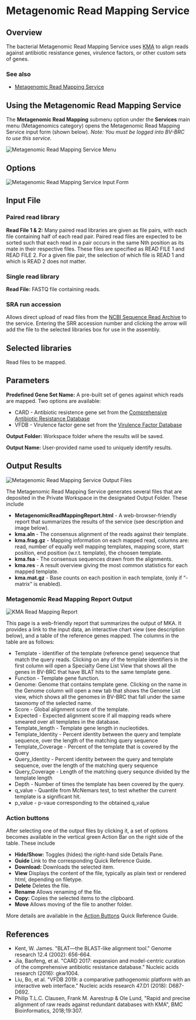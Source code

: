 # Metagenomic Read Mapping Service

## Overview
The bacterial Metagenomic Read Mapping Service uses [KMA](https://bmcbioinformatics.biomedcentral.com/articles/10.1186/s12859-018-2336-6) to align reads against antibiotic resistance genes, virulence factors, or other custom sets of genes.

### See also
  * [Metagenomic Read Mapping Service](https://alpha.bv-brc.org/app/MetagenomicReadMapping)

## Using the Metagenomic Read Mapping Service
The **Metagenomic Read Mapping** submenu option under the **Services** main menu (Metagenomics category) opens the Metagenomic Read Mapping Service input form (shown below). *Note: You must be logged into BV-BRC to use this service.*

![Metagenomic Read Mapping Service Menu](../images/bv_services_menu.png)

## Options
![Metagenomic Read Mapping Service Input Form](../images/metagenomic_read_mapping_input_form_v2.png)

## Input File

### Paired read library

**Read File 1 & 2:**  Many paired read libraries are given as file pairs, with each file containing half of each read pair. Paired read files are expected to be sorted such that each read in a pair occurs in the same Nth position as its mate in their respective files. These files are specified as READ FILE 1 and READ FILE 2. For a given file pair, the selection of which file is READ 1 and which is READ 2 does not matter.

### Single read library

**Read File:** FASTQ file containing reads.

### SRA run accession
Allows direct upload of read files from the [NCBI Sequence Read Archive](https://www.ncbi.nlm.nih.gov/sra) to the service. Entering the SRR accession number and clicking the arrow will add the file to the selected libraries box for use in the assembly. 

## Selected libraries
Read files to be mapped.

## Parameters

**Predefined Gene Set Name:** A pre-built set of genes against which reads are mapped.  Two options are available:
* CARD - Antibiotic resistence gene set from the [Comprehensive Antibiotic Resistance Database](https://www.ncbi.nlm.nih.gov/pubmed/27789705)
* VFDB - Virulence factor gene set from the [Virulence Factor Database](https://www.ncbi.nlm.nih.gov/pubmed/30395255)

**Output Folder:** Workspace folder where the results will be saved.

**Output Name:** User-provided name used to uniquely identify results.


## Output Results
![Metagenomic Read Mapping Service Output Files](../images/metagenomic_read_mapping_output_files.png)

The Metagenomic Read Mapping Service generates several files that are deposited in the Private Workspace in the designated Output Folder. These include

 * **MetagenomicReadMappingReport.html** - A web-browser-friendly report that summarizes the results of the service (see description and image below).
 * **kma.aln** - The consensus alignment of the reads against their template.
 * **kma.frag.gz** - Mapping information on each mapped read, columns are: read, number of equally well mapping templates, mapping score, start position, end position (w.r.t. template), the choosen template.
 * **kma.fsa** - The consensus sequences drawn from the alignments.
 * **kma.res** - A result overview giving the most common statistics for each mapped template.
 * **kma.mat.gz** - Base counts on each position in each template, (only if “-matrix” is enabled).


### Metagenomic Read Mapping Report Output
![KMA Read Mapping Report](../images/metagenomic_read_mapping_report.png)

This page is a web-friendly report that summarizes the output of MKA. It provides a link to the input data, an interactive chart view (see description below), and a table of the reference genes mapped.  The columns in the table are as follows: 

* Template - Identifier of the template (reference gene) sequence that match the query reads. Clicking on any of the template identifiers in the first column will open a Specialty Gene List View that shows all the genes in BV-BRC that have BLAT hits to the same template gene.
* Function - Template gene function.
* Genome: Genome that contains template gene. Clicking on the name in the Genome column will open a new tab that shows the Genome List view, which shows all the genomes in BV-BRC that fall under the same taxonomy of the selected name.
* Score - Global alignment score of the template.
* Expected - Expected alignment score if all mapping reads where smeared over all templates in the database.
* Template_length - Template gene length in nucleotides.
* Template_Identity - Percent identity between the query and template sequence, over the length of the matching query sequence
* Template_Coverage - Percent of the template that is covered by the query
* Query_Identity - Percent identity between the query and template sequence, over the length of the matching query sequence
* Query_Coverage - Length of the matching query sequnce divided by the template length
* Depth - Number of times the template has been covered by the query.
* q_value - Quantile from McNemars test, to test whether the current template is a significant hit.
* p_value - p-vaue corresponding to the obtained q_value

### Action buttons
After selecting one of the output files by clicking it, a set of options becomes available in the vertical green Action Bar on the right side of the table.  These include

* **Hide/Show:** Toggles (hides) the right-hand side Details Pane.
* **Guide** Link to the corresponding Quick Reference Guide.
* **Download:**  Downloads the selected item.
* **View** Displays the content of the file, typically as plain text or rendered html, depending on filetype.
* **Delete** Deletes the file.
* **Rename** Allows renaming of the file.
* **Copy:** Copies the selected items to the clipboard.
* **Move** Allows moving of the file to another folder.

More details are available in the [Action Buttons](../other/action_buttons.html) Quick Reference Guide.

## References
* Kent, W. James. "BLAT—the BLAST-like alignment tool." Genome research 12.4 (2002): 656-664.
* Jia, Baofeng, et al. "CARD 2017: expansion and model-centric curation of the comprehensive antibiotic resistance database." Nucleic acids research (2016): gkw1004.
* Liu, Bo, et al. "VFDB 2019: a comparative pathogenomic platform with an interactive web interface." Nucleic acids research 47.D1 (2018): D687-D692.
* Philip T.L.C. Clausen, Frank M. Aarestrup & Ole Lund, "Rapid and precise alignment of raw reads against redundant databases with KMA", BMC Bioinformatics, 2018;19:307.
